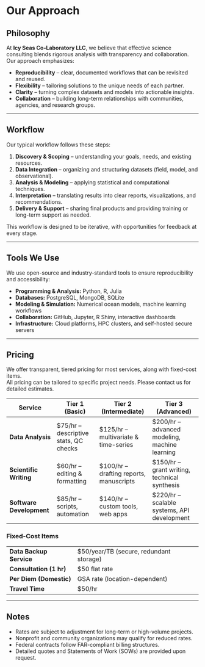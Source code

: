 # Our Approach

## Philosophy
At **Icy Seas Co-Laboratory LLC**, we believe that effective science consulting blends rigorous analysis with transparency and collaboration.  
Our approach emphasizes:
- **Reproducibility** – clear, documented workflows that can be revisited and reused.
- **Flexibility** – tailoring solutions to the unique needs of each partner.
- **Clarity** – turning complex datasets and models into actionable insights.
- **Collaboration** – building long-term relationships with communities, agencies, and research groups.

---

## Workflow
Our typical workflow follows these steps:

1. **Discovery & Scoping** – understanding your goals, needs, and existing resources.  
2. **Data Integration** – organizing and structuring datasets (field, model, and observational).  
3. **Analysis & Modeling** – applying statistical and computational techniques.  
4. **Interpretation** – translating results into clear reports, visualizations, and recommendations.  
5. **Delivery & Support** – sharing final products and providing training or long-term support as needed.  

This workflow is designed to be iterative, with opportunities for feedback at every stage.

---

## Tools We Use
We use open-source and industry-standard tools to ensure reproducibility and accessibility:  

- **Programming & Analysis:** Python, R, Julia  
- **Databases:** PostgreSQL, MongoDB, SQLite  
- **Modeling & Simulation:** Numerical ocean models, machine learning workflows  
- **Collaboration:** GitHub, Jupyter, R Shiny, interactive dashboards  
- **Infrastructure:** Cloud platforms, HPC clusters, and self-hosted secure servers  

---

## Pricing

We offer transparent, tiered pricing for most services, along with fixed-cost items.  
All pricing can be tailored to specific project needs. Please contact us for detailed estimates.  

| Service                | Tier 1 (Basic)                          | Tier 2 (Intermediate)                      | Tier 3 (Advanced)                                |
|-------------------------|-----------------------------------------|-------------------------------------------|--------------------------------------------------|
| **Data Analysis**       | $75/hr – descriptive stats, QC checks   | $125/hr – multivariate & time-series       | $200/hr – advanced modeling, machine learning    |
| **Scientific Writing**  | $60/hr – editing & formatting           | $100/hr – drafting reports, manuscripts    | $150/hr – grant writing, technical synthesis     |
| **Software Development**| $85/hr – scripts, automation            | $140/hr – custom tools, web apps           | $220/hr – scalable systems, API development      |

### Fixed-Cost Items
|                          |                                        |
|--------------------------|----------------------------------------|
| **Data Backup Service**  | $50/year/TB (secure, redundant storage)|
| **Consultation (1 hr)**  | $50 flat rate                          |
| **Per Diem (Domestic)**  | GSA rate (location-dependent)          |
| **Travel Time**          | $50/hr                                 |

---

## Notes
- Rates are subject to adjustment for long-term or high-volume projects.  
- Nonprofit and community organizations may qualify for reduced rates.  
- Federal contracts follow FAR-compliant billing structures.  
- Detailed quotes and Statements of Work (SOWs) are provided upon request.  

